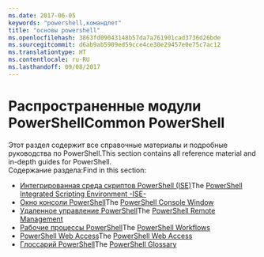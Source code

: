```yaml
---
ms.date: 2017-06-05
keywords: "powershell,командлет"
title: "основы powershell"
ms.openlocfilehash: 3863fd09043148b57da7a761901cad3736d26bde
ms.sourcegitcommit: d6ab9ab5909ed59cce4ce30e29457e0e75c7ac12
ms.translationtype: HT
ms.contentlocale: ru-RU
ms.lasthandoff: 09/08/2017
---
```

# <a name="common-powershell"></a><span data-ttu-id="78b6c-103">Распространенные модули PowerShell</span><span class="sxs-lookup"><span data-stu-id="78b6c-103">Common PowerShell</span></span>
<span data-ttu-id="78b6c-104">Этот раздел содержит все справочные материалы и подробные руководства по PowerShell.</span><span class="sxs-lookup"><span data-stu-id="78b6c-104">This section contains all reference material and in-depth guides for PowerShell.</span></span>  
<span data-ttu-id="78b6c-105">Содержание раздела:</span><span class="sxs-lookup"><span data-stu-id="78b6c-105">Find in this section:</span></span>
- <span data-ttu-id="78b6c-106">[Интегрированная среда скриптов PowerShell (ISE)](ise-guide.md)</span><span class="sxs-lookup"><span data-stu-id="78b6c-106">The [PowerShell Integrated Scripting Environment -ISE-](ise-guide.md)</span></span>
- <span data-ttu-id="78b6c-107">[Окно консоли PowerShell](console-guide.md)</span><span class="sxs-lookup"><span data-stu-id="78b6c-107">The [PowerShell Console Window](console-guide.md)</span></span>
- <span data-ttu-id="78b6c-108">[Удаленное управление PowerShell](Running-Remote-Commands.md)</span><span class="sxs-lookup"><span data-stu-id="78b6c-108">The [PowerShell Remote Management](Running-Remote-Commands.md)</span></span>
- <span data-ttu-id="78b6c-109">[Рабочие процессы PowerShell](workflows-guide.md)</span><span class="sxs-lookup"><span data-stu-id="78b6c-109">The [PowerShell Workflows](workflows-guide.md)</span></span>
- <span data-ttu-id="78b6c-110">[PowerShell Web Access](web-access.md)</span><span class="sxs-lookup"><span data-stu-id="78b6c-110">The [PowerShell Web Access](web-access.md)</span></span>
- <span data-ttu-id="78b6c-111">[Глоссарий PowerShell](../Windows-PowerShell-Glossary.md)</span><span class="sxs-lookup"><span data-stu-id="78b6c-111">The [PowerShell Glossary](../Windows-PowerShell-Glossary.md)</span></span>

